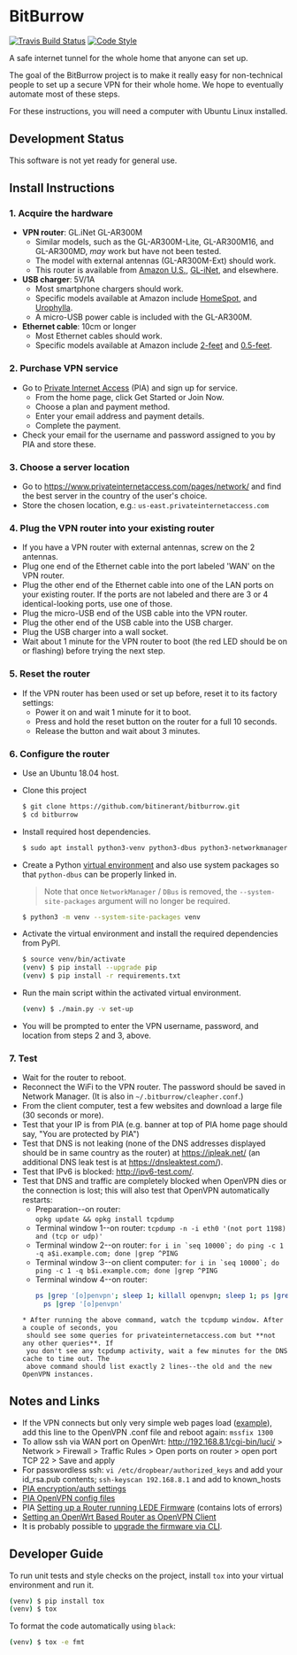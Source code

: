 # BitBurrow

[![Travis Build Status][travis-build-status-svg]][travis-build-status] 
[![Code Style][black-code-style-svg]][black-code-style]

A safe internet tunnel for the whole home that anyone can set up.

The goal of the BitBurrow project is to make it really easy for non-technical people to set up
a secure VPN for their whole home. We hope to eventually automate most of these steps.

For these instructions, you will need a computer with Ubuntu Linux installed.

## Development Status

This software is not yet ready for general use.

## Install Instructions

### 1. Acquire the hardware
* **VPN router**:  GL.iNet GL-AR300M
	* Similar models, such as the GL-AR300M-Lite, GL-AR300M16, and GL-AR300MD, *may* work but 
	  have not been tested.
	* The model with external antennas (GL-AR300M-Ext) should work.
	* This router is available from [Amazon U.S.](https://amzn.com/B01K6MHRJI), 
	  [GL-iNet](https://www.gl-inet.com/ar300m/), and elsewhere.
* **USB charger**:  5V/1A
	* Most smartphone chargers should work.
	* Specific models available at Amazon include [HomeSpot](https://amzn.com/B073VLTFQV),
	  and [Urophylla](https://amzn.com/B072XK4DP5).
	* A micro-USB power cable is included with the GL-AR300M.
* **Ethernet cable**:  10cm or longer
	* Most Ethernet cables should work.
	* Specific models available at Amazon include [2-feet](https://amzn.com/B002RBECAE) and 
	  [0.5-feet](https://amzn.com/B00ACR5LNC).


### 2. Purchase VPN service
* Go to [Private Internet Access](https://www.privateinternetaccess.com/) (PIA) and sign up for 
  service.
	* From the home page, click Get Started or Join Now.
	* Choose a plan and payment method.
	* Enter your email address and payment details.
	* Complete the payment.
* Check your email for the username and password assigned to you by PIA and store these.


### 3. Choose a server location
* Go to <https://www.privateinternetaccess.com/pages/network/> and find the best server in the 
  country of the user's choice.
* Store the chosen location, e.g.:  ``us-east.privateinternetaccess.com``


### 4. Plug the VPN router into your existing router
* If you have a VPN router with external antennas, screw on the 2 antennas.
* Plug one end of the Ethernet cable into the port labeled 'WAN' on the VPN router.
* Plug the other end of the Ethernet cable into one of the LAN ports on your existing router. If 
  the ports are not labeled and there are 3 or 4 identical-looking ports, use one of those.
* Plug the micro-USB end of the USB cable into the VPN router.
* Plug the other end of the USB cable into the USB charger.
* Plug the USB charger into a wall socket.
* Wait about 1 minute for the VPN router to boot (the red LED should be on or flashing) before 
  trying the next step.


### 5. Reset the router
* If the VPN router has been used or set up before, reset it to its factory settings:
	* Power it on and wait 1 minute for it to boot.
	* Press and hold the reset button on the router for a full 10 seconds.
	* Release the button and wait about 3 minutes.


### 6. Configure the router

* Use an Ubuntu 18.04 host.

* Clone this project
    
    ```bash
    $ git clone https://github.com/bitinerant/bitburrow.git
    $ cd bitburrow
    ```

* Install required host dependencies.

    ```bash
    $ sudo apt install python3-venv python3-dbus python3-networkmanager
    ```

* Create a Python [virtual environment](https://docs.python.org/3/library/venv.html) and also 
  use system packages so that `python-dbus` can be properly linked in.

    > Note that once `NetworkManager` / `DBus` is removed, the `--system-site-packages` argument 
    will no longer be required.

    ```bash
    $ python3 -m venv --system-site-packages venv
    ```

* Activate the virtual environment and install the required dependencies from PyPI.

    ```bash
    $ source venv/bin/activate
    (venv) $ pip install --upgrade pip
    (venv) $ pip install -r requirements.txt
    ```

* Run the main script within the activated virtual environment.

    ```bash
    (venv) $ ./main.py -v set-up
    ```

* You will be prompted to enter the VPN username, password, and location from steps 2 and 3, above.

### 7. Test
* Wait for the router to reboot.
* Reconnect the WiFi to the VPN router. The password should be saved in Network Manager. 
  (It is also in ``~/.bitburrow/cleapher.conf``.)
* From the client computer, test a few websites and download a large file (30 seconds or more).
* Test that your IP is from PIA (e.g. banner at top of PIA home page should say, "You are 
  protected by PIA")
* Test that DNS is not leaking (none of the DNS addresses displayed should be in same country 
  as the router) at <https://ipleak.net/> (an additional DNS leak test is at 
  <https://dnsleaktest.com/>).
* Test that IPv6 is blocked:  <http://ipv6-test.com/>.
* Test that  DNS and traffic are completely blocked when OpenVPN dies or the connection is lost; 
  this will also test that OpenVPN automatically restarts:
	* Preparation--on router:  
	  ``opkg update && opkg install tcpdump``
	* Terminal window 1--on router: 
	  ``tcpdump -n -i eth0 '(not port 1198) and (tcp or udp)'``
	* Terminal window 2--on router: 
	  ``for i in `seq 10000`; do ping -c 1 -q a$i.example.com; done |grep ^PING``
	* Terminal window 3--on client computer: 
	  ``for i in `seq 10000`; do ping -c 1 -q b$i.example.com; done |grep ^PING``
	* Terminal window 4--on router: 
	  ```bash
	  ps |grep '[o]penvpn'; sleep 1; killall openvpn; sleep 1; ps |grep '[o]penvpn'; sleep 10; \
        ps |grep '[o]penvpn'
     ```
	* After running the above command, watch the tcpdump window. After a couple of seconds, you 
	  should see some queries for privateinternetaccess.com but **not any other queries**. If 
	  you don't see any tcpdump activity, wait a few minutes for the DNS cache to time out. The 
	  above command should list exactly 2 lines--the old and the new OpenVPN instances.

## Notes and Links
* If the VPN connects but only very simple web pages load ([example](http://www.neverhttps.com/)), 
  add this line to the OpenVPN .conf file and reboot again:  ``mssfix 1300``
* To allow ssh via WAN port on OpenWrt:  <http://192.168.8.1/cgi-bin/luci/> > Network > 
  Firewall > Traffic Rules > Open ports on router > open port TCP 22 > Save and apply
* For passwordless ssh:  ``vi /etc/dropbear/authorized_keys`` and add your id_rsa.pub contents; 
  ``ssh-keyscan 192.168.8.1`` and add to known_hosts
* [PIA encryption/auth settings](https://helpdesk.privateinternetaccess.com/hc/en-us/articles/225274288-Which-encryption-auth-settings-should-I-use-for-ports-on-your-gateways-)
* [PIA OpenVPN config files](https://helpdesk.privateinternetaccess.com/hc/en-us/articles/218984968-What-is-the-difference-between-the-OpenVPN-config-files-on-your-website-)
* PIA [Setting up a Router running LEDE Firmware](https://helpdesk.privateinternetaccess.com/hc/en-us/articles/115005760646-Setting-up-a-Router-running-LEDE-Firmware) 
  (contains lots of errors)
* [Setting an OpenWrt Based Router as OpenVPN Client](https://github.com/StreisandEffect/streisand/wiki/Setting-an-OpenWrt-Based-Router-as-OpenVPN-Client)
* It is probably possible to [upgrade the firmware via CLI](https://forum.lede-project.org/t/a-rough-writeup-for-the-commandline-firmware-upgrade-wikipage/464).

## Developer Guide


To run unit tests and style checks on the project, install `tox` into your virtual
environment and run it.

```bash
(venv) $ pip install tox
(venv) $ tox
```

To format the code automatically using `black`:

```bash
(venv) $ tox -e fmt
```

<!-- Badges -->
[travis-build-status]: https://travis-ci.org/bitinerant/cleargopher
[travis-build-status-svg]: https://travis-ci.org/bitinerant/cleargopher.svg?branch=master
[black-code-style]: https://github.com/ambv/black
[black-code-style-svg]: https://img.shields.io/badge/code%20style-black-000000.svg

